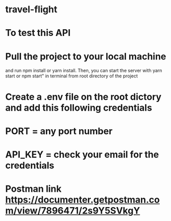 # travel-flight

# To test this API
# Pull the project to your local machine 
and run npm install or yarn install. Then, you can start the server with yarn start or npm start" in terminal from root directory of the project
# Create a .env file on the root dictory and add this following credentials 
# PORT = any port number
# API_KEY = check your email for the credentials
# Postman  link https://documenter.getpostman.com/view/7896471/2s9Y5SVkgY
